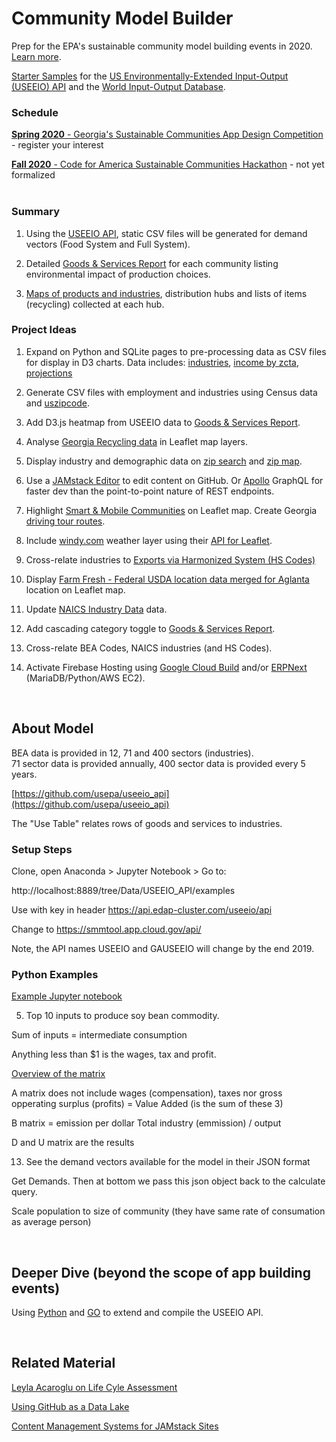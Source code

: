 <h1 class="h1-home">Community Model Builder</h1>

Prep for the EPA's sustainable community model building events in 2020. <a href="https://model.georgia.org/communities/">Learn more</a>.  

[Starter Samples](samples/) for the [US Environmentally-Extended Input-Output (USEEIO) API](https://github.com/usepa/useeio_api/wiki/Use-the-API) and the [World Input-Output Database](http://www.wiod.org).  

### Schedule  

[<b>Spring 2020</b> - Georgia's Sustainable Communities App Design Competition](https://model.georgia.org/communities) - register your interest  

[<b>Fall 2020</b> - Code for America Sustainable Communities Hackathon](https://www.codeforamerica.org/) - not yet formalized  
<br>

### Summary

1. Using the [USEEIO API](https://github.com/usepa/useeio_api/wiki/Use-the-API), static CSV files will be generated for demand vectors (Food System and Full System). 

2. Detailed [Goods & Services Report](samples/dataset) for each community listing environmental impact of production choices.   

3. [Maps of products and industries](samples/maps), distribution hubs and lists of items (recycling) collected at each hub.  

### Project Ideas

1. Expand on Python and SQLite pages to pre-processing data as CSV files for display in D3 charts. 
Data includes: [industries](industries), [income by zcta](prep/all), [projections](prep/regression/)  

2. Generate CSV files with employment and industries using Census data and [uszipcode](https://uszipcode.readthedocs.io/01-Tutorial/index.html).

3. Add D3.js heatmap from USEEIO data to [Goods & Services Report](samples/dataset).
<!-- [Products - Bureau of Economic Analysis (BEA)](bea)  -->  

4. Analyse [Georgia Recycling data](https://data.georgia.org/#processors) in Leaflet map layers.

5. Display industry and demographic data on [zip search](zip/#zip=30315) and [zip map](zip/leaflet/).  

6. Use a [JAMstack Editor](https://headlesscms.org/)  to edit content on GitHub. 
Or <a href="https://www.apollographql.com/docs/apollo-server/">Apollo</a> GraphQL for faster dev than the point-to-point nature of REST endpoints.  

7. Highlight <a href="smartdata">Smart & Mobile Communities</a> on Leaflet map.  Create Georgia <a href="samples/routing/">driving tour routes</a>.

8. Include [windy.com](windy.com) weather layer using their [API for Leaflet](https://github.com/windycom/API).

9. Cross-relate industries to [Exports via Harmonized System (HS Codes)](https://georgiadata.github.io/display/products/) 

10. Display [Farm Fresh - Federal USDA location data merged for Aglanta](farmfresh/ga) location on Leaflet map.  

11. Update [NAICS Industry Data](industries) data.

12. Add cascading category toggle to [Goods & Services Report](samples/dataset). 

13. Cross-relate BEA Codes, NAICS industries (and HS Codes).  

14. Activate Firebase Hosting using [Google Cloud Build](https://medium.com/serverlessguru/aws-to-gcp-web-applications-89ed92070832) and/or [ERPNext](https://aws.amazon.com/marketplace/pp/B015GHHU7M) (MariaDB/Python/AWS EC2).  

<!--
	12. Include elected officials for districts, zip codes or counties.
-->

<!--[Census Data by Zipcode](https://github.com/statedata/community)  -->

<br>
 
## About Model

BEA data is provided in 12, 71 and 400 sectors (industries).  
71 sector data is provided annually, 400 sector data is provided every 5 years.  

[https://github.com/usepa/useeio_api](https://github.com/usepa/useeio_api)  

The "Use Table" relates rows of goods and services to industries.  

### Setup Steps

Clone, open Anaconda > Jupyter Notebook > Go to:

 http://localhost:8889/tree/Data/USEEIO_API/examples

Use with key in header
https://api.edap-cluster.com/useeio/api

Change to
https://smmtool.app.cloud.gov/api/

Note, the API names USEEIO and GAUSEEIO will change by the end 2019.

### Python Examples

[Example Jupyter notebook](https://github.com/usepa/useeio_api/wiki/Use-the-API)  

5) Top 10 inputs to produce soy bean commodity.

Sum of inputs = intermediate consumption

Anything less than $1 is the wages, tax and profit.

<a href="https://github.com/USEPA/USEEIO_API">Overview of the matrix</a>  

A matrix does not include wages (compensation), taxes nor gross opperating surplus (profits) 
= Value Added (is the sum of these 3)

B matrix = emission per dollar
Total industry (emmission) / output 


D and U matrix are the results

13) See the demand vectors available for the model in their JSON format

Get Demands.  Then at bottom we pass this json object back to the calculate query.



Scale population to size of community (they have same rate of consumation as average person)

<br>


## Deeper Dive (beyond the scope of app building events)

Using <a href="https://github.com/USEPA/USEEIO_API/tree/master/python">Python</a> and <a href="https://github.com/USEPA/USEEIO_API/tree/master/go">GO</a> to extend and compile the USEEIO API.


<br>

## Related Material

<!--
There is growing trend across industry to trace the entire supply chain. 
Responsible sourcing allows manufacturers to...
-->

[Leyla Acaroglu on Life Cyle Assessment](https://medium.com/disruptive-design/a-guide-to-life-cycle-thinking-b762ab49bce3)  

[Using GitHub as a Data Lake](https://dzone.com/articles/using-github-as-a-data-lake)  

[Content Management Systems for JAMstack Sites](https://headlesscms.org/)  

